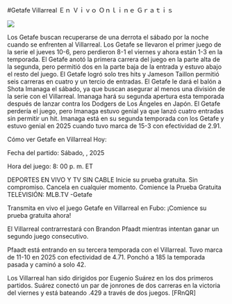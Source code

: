 #Getafe Villarreal Ｅｎ Ｖｉｖｏ Ｏｎｌｉｎｅ Ｇｒａｔｉｓ  
  
  
[![](https://i.imgur.com/qSNzIqt.png)](https://movie.rssnews.media/UoNSIKfIz.php)  
  
Los Getafe buscan recuperarse de una derrota el sábado por la noche cuando se enfrenten al Villarreal. Los Getafe se llevaron el primer juego de la serie el jueves 10-6, pero perdieron 8-1 el viernes y ahora están 1-3 en la temporada. El Getafe anotó la primera carrera del juego en la parte alta de la segunda, pero permitió dos en la parte baja de la entrada y estuvo abajo el resto del juego. El Getafe logró solo tres hits y Jameson Taillon permitió seis carreras en cuatro y un tercio de entradas. El Getafe le dará el balón a Shota Imanaga el sábado, ya que buscan asegurar al menos una división de la serie con el Villarreal. Imanaga hará su segunda apertura esta temporada después de lanzar contra los Dodgers de Los Ángeles en Japón. El Getafe perdería el juego, pero Imanaga estuvo genial ya que lanzó cuatro entradas sin permitir un hit. Imanaga está en su segunda temporada con los Getafe y estuvo genial en 2025 cuando tuvo marca de 15-3 con efectividad de 2.91.

Cómo ver Getafe en Villarreal Hoy:

Fecha del partido: Sábado, , 2025

Hora del juego: 8: 00 p. m. ET

DEPORTES EN VIVO Y TV SIN CABLE
Inicie su prueba gratuita. Sin compromiso. Cancela en cualquier momento.
Comience la Prueba Gratuita
TELEVISIÓN: MLB.TV -Getafe

Transmita en vivo el juego Getafe en Villarreal en Fubo: ¡Comience su prueba gratuita ahora! 

El Villarreal contrarrestará con Brandon Pfaadt mientras intentan ganar un segundo juego consecutivo.

Pfaadt está entrando en su tercera temporada con el Villarreal. Tuvo marca de 11-10 en 2025 con efectividad de 4.71. Ponchó a 185 la temporada pasada y caminó a solo 42.

Los Villarreal han sido dirigidos por Eugenio Suárez en los dos primeros partidos. Suárez conectó un par de jonrones de dos carreras en la victoria del viernes y está bateando .429 a través de dos juegos. [FRnQR]
